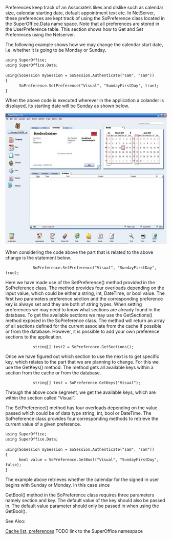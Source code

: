 <properties date="2016-05-10"
SortOrder="3"
/>

Preferences keep track of an Associate’s likes and dislike such as calendar size, calendar starting date, default appointment text etc. In NetServer, these preferences are kept track of using the SoPreference class located in the SuperOffice.Data name space. Note that all preferences are stored in the UserPreference table. This section shows how to Get and Set Preferences using the Netserver.

The following example shows how we may change the calendar start date, i.e. whether it is going to be Monday or Sunday.

```
using SuperOffice;
using SuperOffice.Data;
 
using(SoSession mySession = SoSession.Authenticate("sam", "sam"))
{
      SoPreference.SetPreference("Visual", "SundayFirstDay", true);
}
```

 

When the above code is executed wherever in the application a colander is displayed, its starting date will be Sunday as shown below.

 <img src="Get%20Set%20Preferences_files/image001.jpg" width="605" height="409" /> 

When considering the code above the part that is related to the above change is the statement below.

```
            SoPreference.SetPreference("Visual", "SundayFirstDay",
true);
```

 

Here we have made use of the SetPreference() method provided in the SoPreference class. The method provides four overloads depending on the input value, which could be either a string, int, DateTime, or bool value. The first two parameters preference section and the corresponding preference key is always set and they are both of string types. When setting preferences we may need to know what sections are already found in the database. To get the available sections we may use the GetSections() method exposed in the SoPreference class. The method will return an array of all sections defined for the current associate from the cache if possible or from the database. However, it is possible to add your own preference sections to the application.

```
            string[] test2 = SoPreference.GetSections();
```

 

Once we have figured out which section to use the next is to get specific key, which relates to the part that we are planning to change. For this we use the GetKeys() method. The method gets all available keys within a section from the cache or from the database.

```
            string[] test = SoPreference.GetKeys("Visual");
```

 

Through the above code segment, we get the available keys, which are within the section called “Visual”.

The SetPreference() method has four overloads depending on the value passed which could be of data type string, int, bool or DateTime. The SoPreference class provides four corresponding methods to retrieve the current value of a given preference.

```
using SuperOffice;
using SuperOffice.Data;
 
using(SoSession mySession = SoSession.Authenticate("sam", "sam"))
{
      bool value = SoPreference.GetBool("Visual", "SundayFirstDay",
false);
}
```

 

The example above retrieves whether the calendar for the signed in user begins with Sunday or Monday. In this case since

GetBool() method in the SoPreference class requires three parameters namely section and key. The default value of the key should also be passed in. The default value parameter should only be passed in when using the GetBool().

See Also:

[Cache list, preferences](../../Developer's%20Guide/Caching%20Lists,%20Preferen%3Cces/Caching%20Lists,%20Preferences.htm)
TODO link to the SuperOffice namespace

